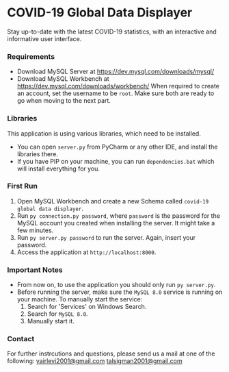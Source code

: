 
# COVID-19 Global Data Displayer
Stay up-to-date with the latest COVID-19 statistics, with an interactive and informative user interface.

### Requirements
* Download MySQL Server at https://dev.mysql.com/downloads/mysql/
* Download MySQL Workbench at https://dev.mysql.com/downloads/workbench/
When required to create an account, set the username to be ```root```.
Make sure both are ready to go when moving to the next part.

### Libraries
This application is using various libraries, which need to be installed.
* You can open ```server.py``` from PyCharm or any other IDE, and install the libraries there.
* If you have PIP on your machine, you can run ```dependencies.bat``` which will install everything for you.

### First Run
1. Open MySQL Workbench and create a new Schema called ```covid-19 global data displayer```.
2. Run ```py connection.py password```,  where ```password``` is the password for the MySQL account you created when installing the server. It might take a few minutes.
3. Run ```py server.py password``` to run the server. Again, insert your password.
4. Access the application at ```http://localhost:8000```.

### Important Notes
* From now on, to use the application you should only run ```py server.py```.
* Before running the server, make sure the ```MySQL 8.0``` service is running on your machine.
To manually start the service:
  1. Search for 'Services' on Windows Search.
  2. Search for ```MySQL 8.0```.
  3. Manually start it.

### Contact
For further instrcutions and questions, please send us a mail at one of the following:
yairlevi2001@gmail.com
talsigman2001@gmail.com
